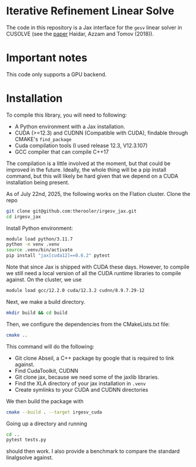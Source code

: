 # Iterative Refinement Linear Solve
The code in this repository is a Jax interface for the `gesv` linear solver in CUSOLVE (see the [paper](https://www.netlib.org/utk/people/JackDongarra/PAPERS/haidar_fp16_sc18.pdf) Haidar, Azzam and Tomov (2018)).

# Important notes

This code only supports a GPU backend. 

# Installation

To compile this library, you will need to following:
- A Python environment with a Jax installation.
- CUDA (>=12.3) and CUDNN (Compatible with CUDA), findable through CMAKE's `find_package`
- Cuda compilation tools (I used release 12.3, V12.3.107)
- GCC compiler that can compile C++17

The compilation is a little involved at the moment, but that could be improved in the future.
Ideally, the whole thing will be a pip install command, but this will likely be hard given that
we depend on a CUDA installation being present.

As of July 22nd, 2025, the following works on the Flation cluster. Clone the repo
```bash
git clone git@github.com:therooler/irgesv_jax.git
cd irgesv_jax
``` 
Install Python environment:
```bash
module load python/3.11.7
python -m venv .venv
source .venv/bin/activate
pip install "jax[cuda12]==0.6.2" pytest
```
Note that since Jax is shipped with CUDA these days. However, to compile we still need a local
version of all the CUDA runtime libraries to compile against.  On the cluster, we use
```bash
module load gcc/12.2.0 cuda/12.3.2 cudnn/8.9.7.29-12
```
Next, we make a build directory.
```bash
mkdir build && cd build
```
Then, we configure the dependencies from the CMakeLists.txt file:
```bash
cmake ..
```
This command will do the following:
- Git clone Abseil, a C++ package by google that is required to link against. 
- Find CudaToolkit, CUDNN
- Git clone jax, because we need some of the jaxlib libraries.
- Find the XLA directory of your jax installation in `.venv`
- Create symlinks to your CUDA and CUDNN directories

We then build the package with
```bash
cmake --build . --target irgesv_cuda
```

Going up a directory and running
```bash
cd ..
pytest tests.py
```
should then work. I also provide a benchmark to compare the standard linalgsolve against. 
